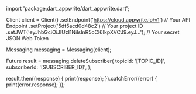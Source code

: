 import 'package:dart_appwrite/dart_appwrite.dart';

Client client = Client()
  .setEndpoint('https://cloud.appwrite.io/v1') // Your API Endpoint
  .setProject('5df5acd0d48c2') // Your project ID
  .setJWT('eyJhbGciOiJIUzI1NiIsInR5cCI6IkpXVCJ9.eyJ...'); // Your secret JSON Web Token

Messaging messaging = Messaging(client);

Future result = messaging.deleteSubscriber(
  topicId: '[TOPIC_ID]',
  subscriberId: '[SUBSCRIBER_ID]',
);

result.then((response) {
  print(response);
}).catchError((error) {
  print(error.response);
});

